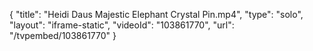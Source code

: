 {
    "title": "Heidi Daus Majestic Elephant Crystal Pin.mp4",
    "type": "solo",
    "layout": "iframe-static",
    "videoId": "103861770",
    "url": "\/tvpembed\/103861770"
}